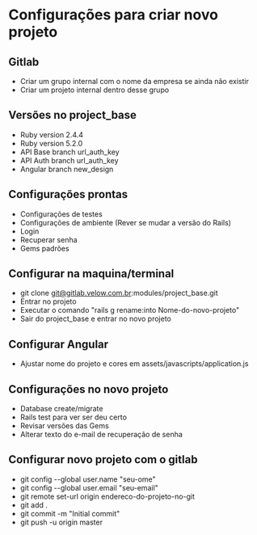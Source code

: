 # Configurações para criar novo projeto
## Gitlab
* Criar um grupo internal com o nome da empresa se ainda não existir
* Criar um projeto internal dentro desse grupo

## Versões no project_base
* Ruby version 2.4.4
* Ruby version 5.2.0
* API Base branch url_auth_key
* API Auth branch url_auth_key
* Angular branch new_design

## Configurações prontas
* Configurações de testes
* Configurações de ambiente (Rever se mudar a versão do Rails)
* Login
* Recuperar senha
* Gems padrões

## Configurar na maquina/terminal
* git clone git@gitlab.velow.com.br:modules/project_base.git
* Entrar no projeto
* Executar o comando "rails g rename:into Nome-do-novo-projeto"
* Sair do project_base e entrar no novo projeto

## Configurar Angular
* Ajustar nome do projeto e cores em assets/javascripts/application.js

## Configurações no novo projeto
* Database create/migrate
* Rails test para ver ser deu certo
* Revisar versões das Gems
* Alterar texto do e-mail de recuperação de senha

## Configurar novo projeto com o gitlab
* git config --global user.name "seu-ome"
* git config --global user.email "seu-email"
* git remote set-url origin endereco-do-projeto-no-git
* git add .
* git commit -m "Initial commit"
* git push -u origin master

